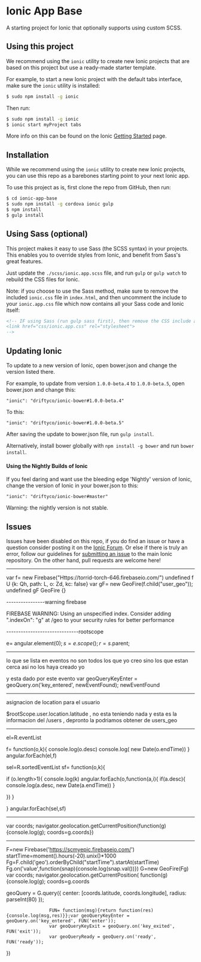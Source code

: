 Ionic App Base
=====================

A starting project for Ionic that optionally supports
using custom SCSS.

## Using this project

We recommend using the `ionic` utility to create new Ionic projects that are based on this project but use a ready-made starter template.

For example, to start a new Ionic project with the default tabs interface, make sure the `ionic` utility is installed:

```bash
$ sudo npm install -g ionic
```

Then run:

```bash
$ sudo npm install -g ionic
$ ionic start myProject tabs
```

More info on this can be found on the Ionic [Getting Started](http://ionicframework.com/getting-started) page.

## Installation

While we recommend using the `ionic` utility to create new Ionic projects, you can use this repo as a barebones starting point to your next Ionic app.

To use this project as is, first clone the repo from GitHub, then run:

```bash
$ cd ionic-app-base
$ sudo npm install -g cordova ionic gulp
$ npm install
$ gulp install
```

## Using Sass (optional)

This project makes it easy to use Sass (the SCSS syntax) in your projects. This enables you to override styles from Ionic, and benefit from
Sass's great features.

Just update the `./scss/ionic.app.scss` file, and run `gulp` or `gulp watch` to rebuild the CSS files for Ionic.

Note: if you choose to use the Sass method, make sure to remove the included `ionic.css` file in `index.html`, and then uncomment
the include to your `ionic.app.css` file which now contains all your Sass code and Ionic itself:

```html
<!-- IF using Sass (run gulp sass first), then remove the CSS include above
<link href="css/ionic.app.css" rel="stylesheet">
-->
```

## Updating Ionic

To update to a new version of Ionic, open bower.json and change the version listed there.

For example, to update from version `1.0.0-beta.4` to `1.0.0-beta.5`, open bower.json and change this:

```
"ionic": "driftyco/ionic-bower#1.0.0-beta.4"
```

To this:

```
"ionic": "driftyco/ionic-bower#1.0.0-beta.5"
```

After saving the update to bower.json file, run `gulp install`.

Alternatively, install bower globally with `npm install -g bower` and run `bower install`.

#### Using the Nightly Builds of Ionic

If you feel daring and want use the bleeding edge 'Nightly' version of Ionic, change the version of Ionic in your bower.json to this:

```
"ionic": "driftyco/ionic-bower#master"
```

Warning: the nightly version is not stable.


## Issues
Issues have been disabled on this repo, if you do find an issue or have a question consider posting it on the [Ionic Forum](http://forum.ionicframework.com/).  Or else if there is truly an error, follow our guidelines for [submitting an issue](http://ionicframework.com/contribute/#issues) to the main Ionic repository. On the other hand, pull requests are welcome here!


------

var f= new Firebase("Https://torrid-torch-646.firebaseio.com/")
undefined
f
U {k: Qh, path: L, o: Zd, kc: false}
var gF= new GeoFire(f.child("user_geo"));
undefined
gF
GeoFire {}



----------------warning firebase

FIREBASE WARNING: Using an unspecified index. Consider adding ".indexOn": "g" at /geo to your security rules for better performance 

------------------------------rootscope

 e= angular.element($0); s=e.scope(); r=s.$parent;

 -----------------

 lo que se lista en eventos no son todos los que yo creo sino los que estan cerca asi no los haya creado yo

 y esta dado por este evento
 var geoQueryKeyEnter = geoQuery.on('key_entered', newEventFound);
 newEventFound

 --------------------
 asignacion de location para el usuario

 $rootScope.user.location.latitude , no esta teniendo nada y esta es la informacion del /users , depronto la podriamos obtener de users_geo


 -------------------------------------

 el=R.eventList

 f= function(o,k){
 console.log(o.desc)
 console.log( new Date(o.endTime))
 }
 angular.forEach(el,f)

 sel=R.sortedEventList
 sf= function(o,k){
  
 if (o.length>1){
console.log(k)
angular.forEach(o,function(a,i){
if(a.desc){
	console.log(a.desc, new Date(a.endTime))
}
 
 })
 }
 
 }
 angular.forEach(sel,sf)

 ----------------------------------------

var coords; navigator.geolocation.getCurrentPosition(function(g){console.log(g); coords=g.coords})


 --------------------

  F=new Firebase('https://scmyepic.firebaseio.com/')
startTime=moment().hours(-20).unix()*1000
  Fg=F.child('geo').orderByChild("startTime").startAt(startTime)
Fg.on('value',function(snap){console.log(snap.val())})
  G=new GeoFire(Fg)
  var coords; navigator.geolocation.getCurrentPosition(
  function(g){console.log(g);
   coords=g.coords


  geoQuery = G.query({
                        center: [coords.latitude, coords.longitude],
                        radius: parseInt(80)
                    });



                    FUN= function(msg){return function(res){console.log(msg,res)}};var geoQueryKeyEnter = geoQuery.on('key_entered', FUN('enter'));
                    var geoQueryKeyExit = geoQuery.on('key_exited', FUN('exit'));
                    var geoQueryReady = geoQuery.on('ready', FUN('ready'));


  })


